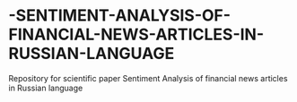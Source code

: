 # -SENTIMENT-ANALYSIS-OF-FINANCIAL-NEWS-ARTICLES-IN-RUSSIAN-LANGUAGE
Repository for scientific paper Sentiment Analysis of financial news articles in Russian language
